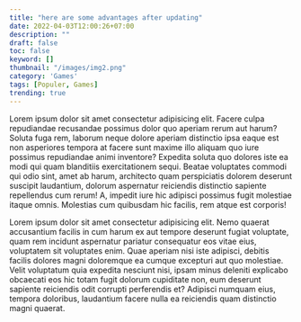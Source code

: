 ```yaml
---
title: "here are some advantages after updating"
date: 2022-04-03T12:00:26+07:00
description: ""
draft: false
toc: false
keyword: []
thumbnail: "/images/img2.png"
category: 'Games'
tags: [Populer, Games]
trending: true
---
```



Lorem ipsum dolor sit amet consectetur adipisicing elit. Facere culpa repudiandae recusandae possimus dolor quo aperiam rerum aut harum? Soluta fuga rem, laborum neque dolore aperiam distinctio ipsa eaque est non asperiores tempora at facere sunt maxime illo aliquam quo iure possimus repudiandae animi inventore? Expedita soluta quo dolores iste ea modi qui quam blanditiis exercitationem sequi. Beatae voluptates commodi qui odio sint, amet ab harum, architecto quam perspiciatis dolorem deserunt suscipit laudantium, dolorum aspernatur reiciendis distinctio sapiente repellendus cum rerum! A, impedit iure hic adipisci possimus fugit molestiae itaque omnis. Molestias cum quibusdam hic facilis, rem atque est corporis!

Lorem ipsum dolor sit amet consectetur adipisicing elit. Nemo quaerat accusantium facilis in cum harum ex aut tempore deserunt fugiat voluptate, quam rem incidunt aspernatur pariatur consequatur eos vitae eius, voluptatem sit voluptates enim. Quae aperiam nisi iste adipisci, debitis facilis dolores magni doloremque ea cumque excepturi aut quo molestiae. Velit voluptatum quia expedita nesciunt nisi, ipsam minus deleniti explicabo obcaecati eos hic totam fugit dolorum cupiditate non, eum deserunt sapiente reiciendis odit corrupti perferendis et? Adipisci numquam eius, tempora doloribus, laudantium facere nulla ea reiciendis quam distinctio magni quaerat.
